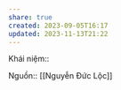 ```yaml
---
share: true
created: 2023-09-05T16:17
updated: 2023-11-13T21:22
---
```

Khái niệm:: 

Nguồn:: [[Nguyễn Đức Lộc]] 